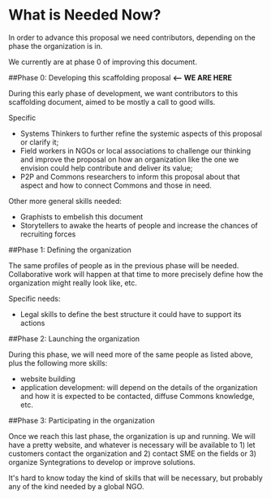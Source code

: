 
# What is Needed Now? 

In order to advance this proposal we need contributors, depending on the phase the organization is in. 

We currently are at phase 0 of improving this document.

##Phase 0: Developing this scaffolding proposal **<-- WE ARE HERE**

During this early phase of development, we want contributors to this scaffolding document, aimed to be mostly a call to good wills.

Specific 
* Systems Thinkers to further refine the systemic aspects of this proposal or clarify it;
* Field workers in NGOs or local associations to challenge our thinking and improve the proposal on how an organization like the one we envision could help contribute and deliver its value;
* P2P and Commons researchers to inform this proposal about that aspect and how to connect Commons and those in need.

Other more general skills needed:
* Graphists to embelish this document
* Storytellers to awake  the hearts of people and increase the chances of recruiting forces

##Phase 1: Defining the organization

The same profiles of people as in the previous phase will be needed. Collaborative work will happen at that time to more precisely define how the organization might really look like, etc.

Specific needs:
* Legal skills to define the best structure it could have to support its actions

##Phase 2: Launching the organization

During this phase, we will need more of the same people as listed above, plus the following more skills:
* website building
* application development: will depend on the details of the organization and how it is expected to be contacted, diffuse Commons knowledge, etc.


##Phase 3: Participating in the organization

Once we reach this last phase, the organization is up and running. We will have a pretty website, and whatever is necessary will be available to 1) let customers contact the organization and 2) contact SME on the fields or 3) organize Syntegrations to develop or improve solutions.

It's hard to know today the kind of skills that will be necessary, but probably any of the kind needed by a global NGO.
